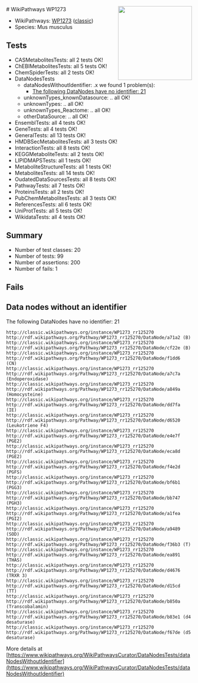 <img style="float: right; width: 200px" src="https://upload.wikimedia.org/wikipedia/commons/thumb/8/83/Wplogo_with_text_500.png/640px-Wplogo_with_text_500.png" />
# WikiPathways WP1273

* WikiPathways: [WP1273](https://wikipathways.org/pathways/WP1273) ([classic](https://classic.wikipathways.org/instance/WP1273))
* Species: Mus musculus
## Tests
* CASMetabolitesTests: all 2 tests OK!
* ChEBIMetabolitesTests: all 5 tests OK!
* ChemSpiderTests: all 2 tests OK!
* DataNodesTests
    * dataNodesWithoutIdentifier: .x we found 1 problem(s):
        * [The following DataNodes have no identifier: 21](#8792c4b0)
    * unknownTypes_knownDatasource: .. all OK!
    * unknownTypes: .. all OK!
    * unknownTypes_Reactome: .. all OK!
    * otherDataSource: .. all OK!
* EnsemblTests: all 4 tests OK!
* GeneTests: all 4 tests OK!
* GeneralTests: all 13 tests OK!
* HMDBSecMetabolitesTests: all 3 tests OK!
* InteractionTests: all 8 tests OK!
* KEGGMetaboliteTests: all 2 tests OK!
* LIPIDMAPSTests: all 1 tests OK!
* MetaboliteStructureTests: all 1 tests OK!
* MetabolitesTests: all 14 tests OK!
* OudatedDataSourcesTests: all 8 tests OK!
* PathwayTests: all 7 tests OK!
* ProteinsTests: all 2 tests OK!
* PubChemMetabolitesTests: all 3 tests OK!
* ReferencesTests: all 6 tests OK!
* UniProtTests: all 5 tests OK!
* WikidataTests: all 4 tests OK!


## Summary

* Number of test classes: 20
* Number of tests: 99
* Number of assertions: 200
* Number of fails: 1

## Fails

<a name="8792c4b0" />

## Data nodes without an identifier

The following DataNodes have no identifier: 21
```
http://classic.wikipathways.org/instance/WP1273_rr125270 http://rdf.wikipathways.org/Pathway/WP1273_rr125270/DataNode/a71a2 (B)
http://classic.wikipathways.org/instance/WP1273_rr125270 http://rdf.wikipathways.org/Pathway/WP1273_rr125270/DataNode/cf22e (B)
http://classic.wikipathways.org/instance/WP1273_rr125270 http://rdf.wikipathways.org/Pathway/WP1273_rr125270/DataNode/f1dd6 (CN)
http://classic.wikipathways.org/instance/WP1273_rr125270 http://rdf.wikipathways.org/Pathway/WP1273_rr125270/DataNode/a7c7a (Endoperoxidase)
http://classic.wikipathways.org/instance/WP1273_rr125270 http://rdf.wikipathways.org/Pathway/WP1273_rr125270/DataNode/a849a (Homocysteine)
http://classic.wikipathways.org/instance/WP1273_rr125270 http://rdf.wikipathways.org/Pathway/WP1273_rr125270/DataNode/dd7fa (IE)
http://classic.wikipathways.org/instance/WP1273_rr125270 http://rdf.wikipathways.org/Pathway/WP1273_rr125270/DataNode/d6520 (Leukotriene F4)
http://classic.wikipathways.org/instance/WP1273_rr125270 http://rdf.wikipathways.org/Pathway/WP1273_rr125270/DataNode/e4e7f (PGE2)
http://classic.wikipathways.org/instance/WP1273_rr125270 http://rdf.wikipathways.org/Pathway/WP1273_rr125270/DataNode/eca8d (PGE2)
http://classic.wikipathways.org/instance/WP1273_rr125270 http://rdf.wikipathways.org/Pathway/WP1273_rr125270/DataNode/f4e2d (PGFS)
http://classic.wikipathways.org/instance/WP1273_rr125270 http://rdf.wikipathways.org/Pathway/WP1273_rr125270/DataNode/bf6b1 (PGG3)
http://classic.wikipathways.org/instance/WP1273_rr125270 http://rdf.wikipathways.org/Pathway/WP1273_rr125270/DataNode/bb747 (PGH3)
http://classic.wikipathways.org/instance/WP1273_rr125270 http://rdf.wikipathways.org/Pathway/WP1273_rr125270/DataNode/a1fea (PGI2)
http://classic.wikipathways.org/instance/WP1273_rr125270 http://rdf.wikipathways.org/Pathway/WP1273_rr125270/DataNode/a9489 (SOD)
http://classic.wikipathways.org/instance/WP1273_rr125270 http://rdf.wikipathways.org/Pathway/WP1273_rr125270/DataNode/f36b3 (T)
http://classic.wikipathways.org/instance/WP1273_rr125270 http://rdf.wikipathways.org/Pathway/WP1273_rr125270/DataNode/ea891 (THAS)
http://classic.wikipathways.org/instance/WP1273_rr125270 http://rdf.wikipathways.org/Pathway/WP1273_rr125270/DataNode/d4676 (TRXR 3)
http://classic.wikipathways.org/instance/WP1273_rr125270 http://rdf.wikipathways.org/Pathway/WP1273_rr125270/DataNode/d15cd (TT)
http://classic.wikipathways.org/instance/WP1273_rr125270 http://rdf.wikipathways.org/Pathway/WP1273_rr125270/DataNode/b850a (Transcobalamin)
http://classic.wikipathways.org/instance/WP1273_rr125270 http://rdf.wikipathways.org/Pathway/WP1273_rr125270/DataNode/b83e1 (d4 desaturase)
http://classic.wikipathways.org/instance/WP1273_rr125270 http://rdf.wikipathways.org/Pathway/WP1273_rr125270/DataNode/f67de (d5 desaturase)
```

More details at [https://www.wikipathways.org/WikiPathwaysCurator/DataNodesTests/dataNodesWithoutIdentifier](https://www.wikipathways.org/WikiPathwaysCurator/DataNodesTests/dataNodesWithoutIdentifier)

